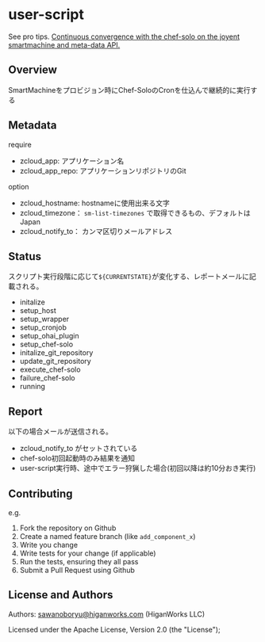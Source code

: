 user-script
=====

See pro tips. [Continuous convergence with the chef-solo on the joyent smartmachine and meta-data API.](https://coderwall.com/p/9gk3ag)

Overview
----

SmartMachineをプロビジョン時にChef-SoloのCronを仕込んで継続的に実行する


Metadata
----

require

- zcloud_app: アプリケーション名
- zcloud_app_repo: アプリケーションリポジトリのGit

option

- zcloud_hostname: hostnameに使用出来る文字
- zcloud_timezone： `sm-list-timezones` で取得できるもの、デフォルトはJapan
- zcloud_notify_to： カンマ区切りメールアドレス

Status
----

スクリプト実行段階に応じて`${CURRENTSTATE}`が変化する、レポートメールに記載される。

- initalize
- setup_host
- setup_wrapper
- setup_cronjob
- setup_ohai_plugin
- setup_chef-solo
- initalize_git_repository
- update_git_repository
- execute_chef-solo
- failure_chef-solo
- running

Report
----

以下の場合メールが送信される。

- zcloud_notify_to がセットされている
- chef-solo初回起動時のみ結果を通知
- user-script実行時、途中でエラー狩猟した場合(初回以降は約10分おき実行)

Contributing
------------

e.g.

1. Fork the repository on Github
2. Create a named feature branch (like `add_component_x`)
3. Write you change
4. Write tests for your change (if applicable)
5. Run the tests, ensuring they all pass
6. Submit a Pull Request using Github

License and Authors
-------------------
Authors: sawanoboryu@higanworks.com (HiganWorks LLC)

Licensed under the Apache License, Version 2.0 (the "License");